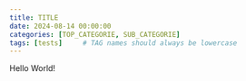 ```yaml
---
title: TITLE
date: 2024-08-14 00:00:00
categories: [TOP_CATEGORIE, SUB_CATEGORIE]
tags: [tests]     # TAG names should always be lowercase
---
```


Hello World!
